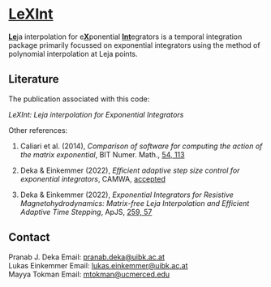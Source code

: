 #  [LeXInt](#)

[**Le**](#)ja interpolation for e[**X**](#)ponential [**Int**](#)egrators is a temporal integration package primarily focussed on exponential integrators using the method of polynomial interpolation at Leja points.






## Literature
The publication associated with this code:

*LeXInt: Leja interpolation for Exponential Integrators*

Other references:
1. Caliari et al. (2014), *Comparison of software for computing the action of the matrix exponential*, BIT Numer. Math., [54, 113](https://doi.org/10.1007/s10543-013-0446-0)

2. Deka \& Einkemmer (2022), *Efficient adaptive step size control for exponential integrators*, CAMWA, [accepted](https://doi.org/10.48550/arXiv.2102.02524)

3. Deka \& Einkemmer (2022), *Exponential Integrators for Resistive Magnetohydrodynamics: Matrix-free Leja Interpolation and Efficient Adaptive Time Stepping*, ApJS, [259, 57](https://doi.org/10.3847/1538-4365/ac5177)

## Contact
Pranab J. Deka  Email: <pranab.deka@uibk.ac.at> <br />
Lukas Einkemmer Email: <lukas.einkemmer@uibk.ac.at> <br />
Mayya Tokman    Email: <mtokman@ucmerced.edu>
